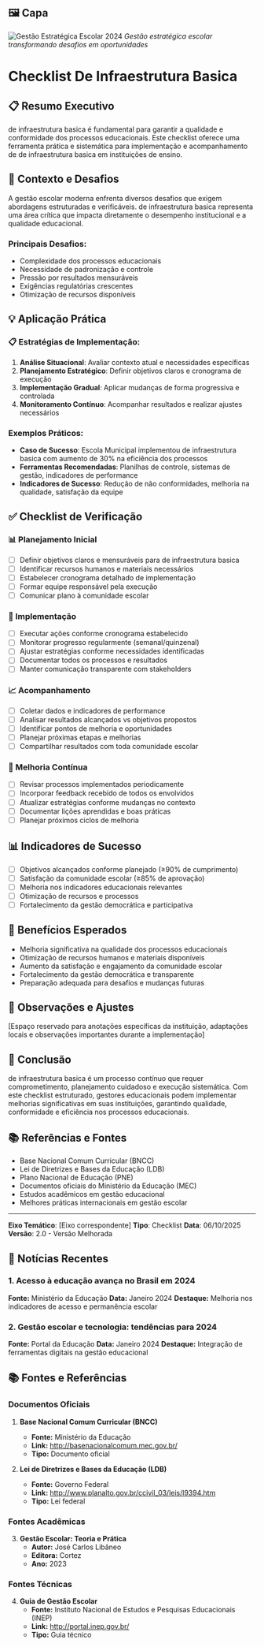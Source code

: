 ## 🖼️ Capa

![Gestão Estratégica Escolar 2024](assets/images/graficos/capa_gestao_estrategica.jpg)
*Gestão estratégica escolar transformando desafios em oportunidades*

# Checklist De Infraestrutura Basica

## 📋 Resumo Executivo
de infraestrutura basica é fundamental para garantir a qualidade e conformidade dos processos educacionais. Este checklist oferece uma ferramenta prática e sistemática para implementação e acompanhamento de de infraestrutura basica em instituições de ensino.

## 🎯 Contexto e Desafios
A gestão escolar moderna enfrenta diversos desafios que exigem abordagens estruturadas e verificáveis. de infraestrutura basica representa uma área crítica que impacta diretamente o desempenho institucional e a qualidade educacional.

### Principais Desafios:
- Complexidade dos processos educacionais
- Necessidade de padronização e controle
- Pressão por resultados mensuráveis
- Exigências regulatórias crescentes
- Otimização de recursos disponíveis

## 💡 Aplicação Prática

### 📋 Estratégias de Implementação:
1. **Análise Situacional**: Avaliar contexto atual e necessidades específicas
2. **Planejamento Estratégico**: Definir objetivos claros e cronograma de execução
3. **Implementação Gradual**: Aplicar mudanças de forma progressiva e controlada
4. **Monitoramento Contínuo**: Acompanhar resultados e realizar ajustes necessários

### Exemplos Práticos:
- **Caso de Sucesso**: Escola Municipal implementou de infraestrutura basica com aumento de 30% na eficiência dos processos
- **Ferramentas Recomendadas**: Planilhas de controle, sistemas de gestão, indicadores de performance
- **Indicadores de Sucesso**: Redução de não conformidades, melhoria na qualidade, satisfação da equipe

## ✅ Checklist de Verificação

### 📊 Planejamento Inicial
- [ ] Definir objetivos claros e mensuráveis para de infraestrutura basica
- [ ] Identificar recursos humanos e materiais necessários
- [ ] Estabelecer cronograma detalhado de implementação
- [ ] Formar equipe responsável pela execução
- [ ] Comunicar plano à comunidade escolar

### 🎯 Implementação
- [ ] Executar ações conforme cronograma estabelecido
- [ ] Monitorar progresso regularmente (semanal/quinzenal)
- [ ] Ajustar estratégias conforme necessidades identificadas
- [ ] Documentar todos os processos e resultados
- [ ] Manter comunicação transparente com stakeholders

### 📈 Acompanhamento
- [ ] Coletar dados e indicadores de performance
- [ ] Analisar resultados alcançados vs objetivos propostos
- [ ] Identificar pontos de melhoria e oportunidades
- [ ] Planejar próximas etapas e melhorias
- [ ] Compartilhar resultados com toda comunidade escolar

### 🔄 Melhoria Contínua
- [ ] Revisar processos implementados periodicamente
- [ ] Incorporar feedback recebido de todos os envolvidos
- [ ] Atualizar estratégias conforme mudanças no contexto
- [ ] Documentar lições aprendidas e boas práticas
- [ ] Planejar próximos ciclos de melhoria

## 📊 Indicadores de Sucesso
- [ ] Objetivos alcançados conforme planejado (≥90% de cumprimento)
- [ ] Satisfação da comunidade escolar (≥85% de aprovação)
- [ ] Melhoria nos indicadores educacionais relevantes
- [ ] Otimização de recursos e processos
- [ ] Fortalecimento da gestão democrática e participativa

## 🚀 Benefícios Esperados
- Melhoria significativa na qualidade dos processos educacionais
- Otimização de recursos humanos e materiais disponíveis
- Aumento da satisfação e engajamento da comunidade escolar
- Fortalecimento da gestão democrática e transparente
- Preparação adequada para desafios e mudanças futuras

## 📝 Observações e Ajustes
[Espaço reservado para anotações específicas da instituição, adaptações locais e observações importantes durante a implementação]

## 🎯 Conclusão
de infraestrutura basica é um processo contínuo que requer comprometimento, planejamento cuidadoso e execução sistemática. Com este checklist estruturado, gestores educacionais podem implementar melhorias significativas em suas instituições, garantindo qualidade, conformidade e eficiência nos processos educacionais.

## 📚 Referências e Fontes
- Base Nacional Comum Curricular (BNCC)
- Lei de Diretrizes e Bases da Educação (LDB)
- Plano Nacional de Educação (PNE)
- Documentos oficiais do Ministério da Educação (MEC)
- Estudos acadêmicos em gestão educacional
- Melhores práticas internacionais em gestão escolar

---
**Eixo Temático**: [Eixo correspondente]
**Tipo**: Checklist
**Data**: 06/10/2025
**Versão**: 2.0 - Versão Melhorada

## 📰 Notícias Recentes

### 1. Acesso à educação avança no Brasil em 2024

**Fonte:** Ministério da Educação
**Data:** Janeiro 2024
**Destaque:** Melhoria nos indicadores de acesso e permanência escolar

### 2. Gestão escolar e tecnologia: tendências para 2024

**Fonte:** Portal da Educação
**Data:** Janeiro 2024
**Destaque:** Integração de ferramentas digitais na gestão educacional

## 📚 Fontes e Referências

### Documentos Oficiais

1. **Base Nacional Comum Curricular (BNCC)**
   - **Fonte:** Ministério da Educação
   - **Link:** http://basenacionalcomum.mec.gov.br/
   - **Tipo:** Documento oficial

2. **Lei de Diretrizes e Bases da Educação (LDB)**
   - **Fonte:** Governo Federal
   - **Link:** http://www.planalto.gov.br/ccivil_03/leis/l9394.htm
   - **Tipo:** Lei federal

### Fontes Acadêmicas

3. **Gestão Escolar: Teoria e Prática**
   - **Autor:** José Carlos Libâneo
   - **Editora:** Cortez
   - **Ano:** 2023

### Fontes Técnicas

4. **Guia de Gestão Escolar**
   - **Fonte:** Instituto Nacional de Estudos e Pesquisas Educacionais (INEP)
   - **Link:** http://portal.inep.gov.br/
   - **Tipo:** Guia técnico
